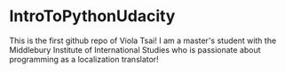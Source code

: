 # IntroToPythonUdacity

This is the first github repo of Viola Tsai! I am a master's student with the Middlebury Institute of International Studies who is passionate about programming as a localization translator!
